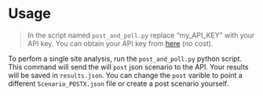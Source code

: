# Usage

> In the script named `post_and_poll.py` replace “my\_API\_KEY” with your API key.
> You can obtain your API key from [here](https://developer.nrel.gov/signup/) (no cost).

To perfom a single site analysis, run the `post_and_poll.py` python script.
This command will send the will `post` json scenario to the API. Your results will be saved in
`results.json`. You can change the `post` varible to point a different `Scenario_POSTX.json` file or
create a post scenario yourself.
